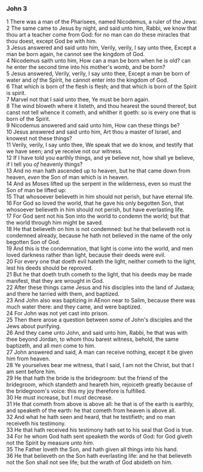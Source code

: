 ### John 3

1 There was a man of the Pharisees, named Nicodemus, a ruler of the Jews:  
2 The same came to Jesus by night, and said unto him, Rabbi, we know that thou art a teacher come from God: for no man can do these miracles that thou doest, except God be with him.  
3 Jesus answered and said unto him, Verily, verily, I say unto thee, Except a man be born again, he cannot see the kingdom of God.  
4 Nicodemus saith unto him, How can a man be born when he is old? can he enter the second time into his mother's womb, and be born?  
5 Jesus answered, Verily, verily, I say unto thee, Except a man be born of water and *of* the Spirit, he cannot enter into the kingdom of God.  
6 That which is born of the flesh is flesh; and that which is born of the Spirit is spirit.  
7 Marvel not that I said unto thee, Ye must be born again.  
8 The wind bloweth where it listeth, and thou hearest the sound thereof, but canst not tell whence it cometh, and whither it goeth: so is every one that is born of the Spirit.  
9 Nicodemus answered and said unto him, How can these things be?  
10 Jesus answered and said unto him, Art thou a master of Israel, and knowest not these things?  
11 Verily, verily, I say unto thee, We speak that we do know, and testify that we have seen; and ye receive not our witness.  
12 If I have told you earthly things, and ye believe not, how shall ye believe, if I tell you *of* heavenly things?  
13 And no man hath ascended up to heaven, but he that came down from heaven, *even* the Son of man which is in heaven.  
14 And as Moses lifted up the serpent in the wilderness, even so must the Son of man be lifted up:  
15 That whosoever believeth in him should not perish, but have eternal life.  
16 For God so loved the world, that he gave his only begotten Son, that whosoever believeth in him should not perish, but have everlasting life.  
17 For God sent not his Son into the world to condemn the world; but that the world through him might be saved.  
18 He that believeth on him is not condemned: but he that believeth not is condemned already, because he hath not believed in the name of the only begotten Son of God.  
19 And this is the condemnation, that light is come into the world, and men loved darkness rather than light, because their deeds were evil.  
20 For every one that doeth evil hateth the light, neither cometh to the light, lest his deeds should be reproved.  
21 But he that doeth truth cometh to the light, that his deeds may be made manifest, that they are wrought in God.  
22 After these things came Jesus and his disciples into the land of Judaea; and there he tarried with them, and baptized.  
23 And John also was baptizing in AEnon near to Salim, because there was much water there: and they came, and were baptized.  
24 For John was not yet cast into prison.  
25 Then there arose a question between *some* of John's disciples and the Jews about purifying.  
26 And they came unto John, and said unto him, Rabbi, he that was with thee beyond Jordan, to whom thou barest witness, behold, the same baptizeth, and all *men* come to him.  
27 John answered and said, A man can receive nothing, except it be given him from heaven.  
28 Ye yourselves bear me witness, that I said, I am not the Christ, but that I am sent before him.  
29 He that hath the bride is the bridegroom: but the friend of the bridegroom, which standeth and heareth him, rejoiceth greatly because of the bridegroom's voice: this my joy therefore is fulfilled.  
30 He must increase, but I *must* decrease.  
31 He that cometh from above is above all: he that is of the earth is earthly, and speaketh of the earth: he that cometh from heaven is above all.  
32 And what he hath seen and heard, that he testifieth; and no man receiveth his testimony.  
33 He that hath received his testimony hath set to his seal that God is true.  
34 For he whom God hath sent speaketh the words of God: for God giveth not the Spirit by measure *unto him*.  
35 The Father loveth the Son, and hath given all things into his hand.  
36 He that believeth on the Son hath everlasting life: and he that believeth not the Son shall not see life; but the wrath of God abideth on him.  

